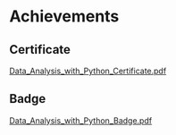 

# Achievements
## Certificate
[Data_Analysis_with_Python_Certificate.pdf](https://prod-files-secure.s3.us-west-2.amazonaws.com/03e82b26-cccb-4906-bb56-adabcbdc0655/1aa3a050-2338-4a85-85d5-899bad17a31c/Data_Analysis_with_Python_Certificate.pdf?X-Amz-Algorithm=AWS4-HMAC-SHA256&X-Amz-Content-Sha256=UNSIGNED-PAYLOAD&X-Amz-Credential=ASIAZI2LB466ZN6QSYRG%2F20250209%2Fus-west-2%2Fs3%2Faws4_request&X-Amz-Date=20250209T004053Z&X-Amz-Expires=3600&X-Amz-Security-Token=IQoJb3JpZ2luX2VjEID%2F%2F%2F%2F%2F%2F%2F%2F%2F%2FwEaCXVzLXdlc3QtMiJIMEYCIQCnQHo3oS%2B%2FDXentYQxHce2rNhigAECI%2FG3sr8lJzqJdgIhAOQVCzEpzA1QxsRR2%2BVBa06YVlN4km%2BHIFA6U2MVUrpQKogECJn%2F%2F%2F%2F%2F%2F%2F%2F%2F%2FwEQABoMNjM3NDIzMTgzODA1Igz87hyZ2e2bZV5j01Uq3APxfsTGUb9Jq1lhTz%2BZDeO3ZoqAe7E3fIKrZ7acXi70pqsttTYcwVGcMkFLPswWr%2BX2%2B2xbqvHNaizAJPrKrn7ABVEAZwsG1ip7gQSS9fyvAMenzuxR7rowzBxytysgqA2hATz81MrNB%2FuAFBqwZCDnfqY2RZ%2FbL5Nh09gjqsCaWzkSO2JU587HA3dyTE9yvq6XHeW8zJnRo6q4VBdSn3BHs%2FSxGrKexmGHPK0hzWxMdVLMH%2FeXTfQDxKw1oOaFSAhfuUkCX%2F6tfeokz9kDp5a4g0CZDsWNV4duxCDYwOQftA1AGLNvCcpR3nT18ZxeWehu9Y2xRcuOSNXPZ9EL2NzAit%2FTWKxbuVAIbjHKT1xgc9JtDT2OGM0vo%2BRWQPAJwt0VF7Y3t3pKU9YGXKVgbTNwjNWdZxGnQant5E7lRpRuTSnFl63zr2jimv1TW4Y%2Bhn%2BO2lfTO6jAV4Ch27BjPfB1WcbiH6QRQ0C0OUPUU9kIcvLXyq2V05hR73BVt7uod9Tsytz78ncU%2Bmj8sHHtj1V8gGmD1ItyO%2Fv1P80n63YCIz%2BI%2BdJiGY1iOlplxQV2IIvbi9H1jZ5RhwLUCWEB7owxVBTV9eoG80tLMqRALYqHJjgaMZHrZeT%2FknAv0zDE1p%2B9BjqkAVdC5OejmRBt6CWbADj1m%2FMmTgx2HC4NF8IbnU43UTMGx5XGuU3eY%2FDSeLmpkOxwy%2FLrcTe%2FOg%2F5yeKYMOwe%2B4mpMSUv2425B%2BRHLA%2FB%2F3TMxY3zRP2F3Mm9vOp3difsND9Ar3VB8THsLsMZhTYlNhETML1fk%2FEN7FutPt5a5IwvjuLglQeWtMCgIzm45loHIBj0WjXge6GGCrkmK9OSUuAshEoc&X-Amz-Signature=1a1913eaba5d5ac601d3c3a6531ed8fb7f24beabe5a63503317ef5c56fe8d4e4&X-Amz-SignedHeaders=host&x-id=GetObject)
## Badge
[Data_Analysis_with_Python_Badge.pdf](https://prod-files-secure.s3.us-west-2.amazonaws.com/03e82b26-cccb-4906-bb56-adabcbdc0655/4fa9bcf8-b584-40dd-8775-c0bfadf6a6f0/Data_Analysis_with_Python_Badge.pdf?X-Amz-Algorithm=AWS4-HMAC-SHA256&X-Amz-Content-Sha256=UNSIGNED-PAYLOAD&X-Amz-Credential=ASIAZI2LB466ZN6QSYRG%2F20250209%2Fus-west-2%2Fs3%2Faws4_request&X-Amz-Date=20250209T004053Z&X-Amz-Expires=3600&X-Amz-Security-Token=IQoJb3JpZ2luX2VjEID%2F%2F%2F%2F%2F%2F%2F%2F%2F%2FwEaCXVzLXdlc3QtMiJIMEYCIQCnQHo3oS%2B%2FDXentYQxHce2rNhigAECI%2FG3sr8lJzqJdgIhAOQVCzEpzA1QxsRR2%2BVBa06YVlN4km%2BHIFA6U2MVUrpQKogECJn%2F%2F%2F%2F%2F%2F%2F%2F%2F%2FwEQABoMNjM3NDIzMTgzODA1Igz87hyZ2e2bZV5j01Uq3APxfsTGUb9Jq1lhTz%2BZDeO3ZoqAe7E3fIKrZ7acXi70pqsttTYcwVGcMkFLPswWr%2BX2%2B2xbqvHNaizAJPrKrn7ABVEAZwsG1ip7gQSS9fyvAMenzuxR7rowzBxytysgqA2hATz81MrNB%2FuAFBqwZCDnfqY2RZ%2FbL5Nh09gjqsCaWzkSO2JU587HA3dyTE9yvq6XHeW8zJnRo6q4VBdSn3BHs%2FSxGrKexmGHPK0hzWxMdVLMH%2FeXTfQDxKw1oOaFSAhfuUkCX%2F6tfeokz9kDp5a4g0CZDsWNV4duxCDYwOQftA1AGLNvCcpR3nT18ZxeWehu9Y2xRcuOSNXPZ9EL2NzAit%2FTWKxbuVAIbjHKT1xgc9JtDT2OGM0vo%2BRWQPAJwt0VF7Y3t3pKU9YGXKVgbTNwjNWdZxGnQant5E7lRpRuTSnFl63zr2jimv1TW4Y%2Bhn%2BO2lfTO6jAV4Ch27BjPfB1WcbiH6QRQ0C0OUPUU9kIcvLXyq2V05hR73BVt7uod9Tsytz78ncU%2Bmj8sHHtj1V8gGmD1ItyO%2Fv1P80n63YCIz%2BI%2BdJiGY1iOlplxQV2IIvbi9H1jZ5RhwLUCWEB7owxVBTV9eoG80tLMqRALYqHJjgaMZHrZeT%2FknAv0zDE1p%2B9BjqkAVdC5OejmRBt6CWbADj1m%2FMmTgx2HC4NF8IbnU43UTMGx5XGuU3eY%2FDSeLmpkOxwy%2FLrcTe%2FOg%2F5yeKYMOwe%2B4mpMSUv2425B%2BRHLA%2FB%2F3TMxY3zRP2F3Mm9vOp3difsND9Ar3VB8THsLsMZhTYlNhETML1fk%2FEN7FutPt5a5IwvjuLglQeWtMCgIzm45loHIBj0WjXge6GGCrkmK9OSUuAshEoc&X-Amz-Signature=facff3c9e483773b63f67323229773550f8a96e32aac7c2c45c94488f042f34a&X-Amz-SignedHeaders=host&x-id=GetObject)
